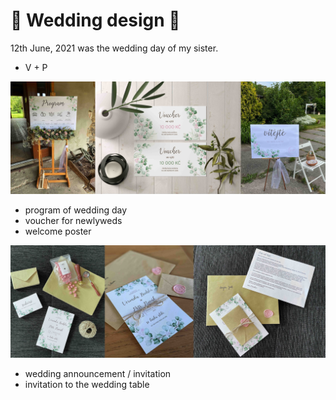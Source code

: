# 🌸 Wedding design 🌸

12th June, 2021 was the wedding day of my sister.

- V + P

![Alt text description.](kolaz.jpg)

- program of wedding day 
- voucher for newlyweds
- welcome poster

![Alt text description.](kolaz2.jpg)

- wedding announcement / invitation
- invitation to the wedding table
